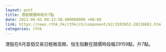 ```yaml
---
layout: post
title: 港股競價時段升7點
date: 2021-06-01 09:23:50.000000000 +08:00
link: https://news.rthk.hk/rthk/ch/component/k2/1593652-20210601.htm
categories: rthk
---
```


港股在6月首個交易日輕微高開，恒生指數在競價時段報29159點，升7點。
